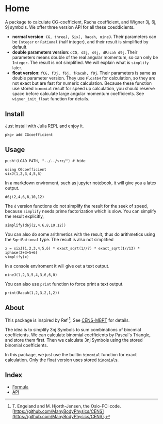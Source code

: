 # Home

A package to calculate CG-coefficient, Racha coefficient, and Wigner 3j, 6j, 9j symbols. We offer three version API for all these coeddicients.

- **normal version**: `CG, threeJ, SixJ, Racah, nineJ`. Their parameters can be `Integer` or `Rational` (half integer), and their result is simplified by default.
- **double parameters version**: `dCG, d3j, d6j, dRacah d9j`. Their parameters means double of the real angular momentum, so can only be `Integer`. The result is not simplified. We will explain what is `simplify` later.
- **float version**: `fCG, f3j, f6j, fRacah, f9j`. Their parameters is same as double parameter version. They use `Float64` for calculation, so they are not exact but are fast for numeric calculation. Because these function use stored `binomial` result for speed up calculation, you should reserve space before calculate large angular momentum coefficients. See `wigner_init_float` function for details.

## Install

Just install with Julia REPL and enjoy it.

```julia-repl
pkg> add CGcoefficient
```

## Usage

```@setup example
push!(LOAD_PATH, "../../src/") # hide
```
```@example example
using CGcoefficient
sixJ(1,2,3,4,5,6)
```

In a markdown enviroment, such as jupyter notebook, it will give you a latex output.
```@example example
d6j(2,4,6,8,10,12)
```

The `d` version functions do not simplify the result for the seek of speed, because `simplify` needs prime factorization which is slow. You can simplify the result explicitly,
```@example example
simplify(d6j(2,4,6,8,10,12))
```

You can also do some arithmetics with the result, thus do arithmetics using the `SqrtRational` type. The result is also not simplified
```@example example
x = sixJ(1,2,3,4,5,6) * exact_sqrt(1//7) * exact_sqrt(1//13) * iphase(2+3+5+6)
simplify(x)
```

In a console enviroment it will give out a text output.
```@repl example
nineJ(1,2,3,5,4,3,6,6,0)
```

You can also use `print` function to force print a text output.
```@example example
print(Racah(1,2,3,2,1,2))
```

## About

This package is inspired by Ref [^1]. See [CENS-MBPT](https://github.com/ManyBodyPhysics/CENS/blob/master/MBPT/VEffective/bhf-modules.f90) for details.

The idea is to simplify 3nj Symbols to sum combinations of binomial coefficients. We can calculate binomial coefficients by Pascal's Triangle, and store them first. Then we calculate 3nj Symbols using the stored binomial coefficients.

In this package, we just use the builtin `binomial` function for exact calculation. Only the float version uses stored `binomial`s.
## Index

- [Formula](formula.md)
- [API](api.md)

[^1]: T. Engeland and M. Hjorth-Jensen, the Oslo-FCI code. [https://github.com/ManyBodyPhysics/CENS](https://github.com/ManyBodyPhysics/CENS).